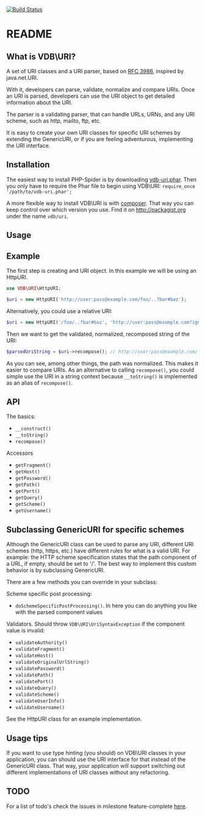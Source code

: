 [![Build Status](https://travis-ci.org/matthijsvandenbos/vdb-uri.png?branch=master)](https://travis-ci.org/matthijsvandenbos/vdb-uri)

README
======
What is VDB\URI?
----------------
A set of URI classes and a URI parser, based on [RFC 3986](https://www.ietf.org/rfc/rfc3986.txt), inspired by java.net.URI.

With it, developers can parse, validate, normalize and compare URIs.
Once an URI is parsed, developers can use the URI object to get detailed information about the URI.

The parser is a validating parser, that can handle URLs, URNs, and any URI scheme, such as http, mailto, ftp, etc.

It is easy to create your own URI classes for specific URI schemes by extending the GenericURI, or if you are feeling adventurous, implementing the URI interface.

Installation
------------
The easiest way to install PHP-Spider is by downloading [vdb-uri.phar](https://github.com/matthijsvandenbos/vdb-uri/raw/master/bin/vdb-uri.phar).
Then you only have to require the Phar file to begin using VDB\URI: `require_once '/path/to/vdb-uri.phar';`

A more flexible way to install VDB\URI is with [composer](http://getcomposer.org/). That way you can keep control over which version you use. Find it on http://packagist.org under the name `vdb/uri`.

Usage
-----
## Example

The first step is creating and URI object. In this example we will be using an HttpURI.
```php
use VDB\URI\HttpURI;

$uri = new HttpURI('http://user:pass@example.com/foo/..?bar#baz');
```
Alternatively, you could use a relative URI:
```php
$uri = new HttpURI('/foo/..?bar#baz', 'http://user:pass@example.com?ignored');
```
Then we want to get the validated, normalized, recomposed string of the URI:
```php
$parsedUriString = $uri->recompose(); // http://user:pass@example.com/?bar#baz
```
As you can see, among other things, the path was normalized. This makes it easier to compare URIs.
As an alternative to calling `recompose()`, you could simple use the URI in a string context
because `__toString()` is implemented as an alias of `recompose()`.

## API

The basics:
* `__construct()`
* `__toString()`
* `recompose()`

Accessors
* `getFragment()`
* `getHost()`
* `getPassword()`
* `getPath()`
* `getPort()`
* `getQuery()`
* `getScheme()`
* `getUsername()`

## Subclassing GenericURI for specific schemes

Although the GenericURI class can be used to parse any URI, different URI schemes (http, https, etc.)
have different rules for what is a valid URI. For example: the HTTP scheme specification states that the path component
of a URL, if empty, should be set to '/'. The best way to implement this custom behavior is by subclassing GenericURI.

There are a few methods you can override in your subclass:

Scheme specific post processing:
* `doSchemeSpecificPostProcessing()`. In here you can do anything you like with the parsed component values

Validators. Should throw `VDB\URI\UriSyntaxException` if the component value is invalid:
* `validateAuthority()`
* `validateFragment()`
* `validateHost()`
* `validateOriginalUrlString()`
* `validatePassword()`
* `validatePath()`
* `validatePort()`
* `validateQuery()`
* `validateScheme()`
* `validateUserInfo()`
* `validateUsername()`

See the HttpURI class for an example implementation.

## Usage tips
If you want to use type hinting (you should) on VDB\URI classes in your application, you can should use the URI interface for that instead of the GenericURI class.
That way, your application will support switching out different implementations of URI classes without any refactoring.      

TODO
----
For a list of todo's check the issues in milestone feature-complete [here](https://github.com/matthijsvandenbos/vdb-uri/issues?direction=asc&milestone=1&page=1&sort=created&state=open).
